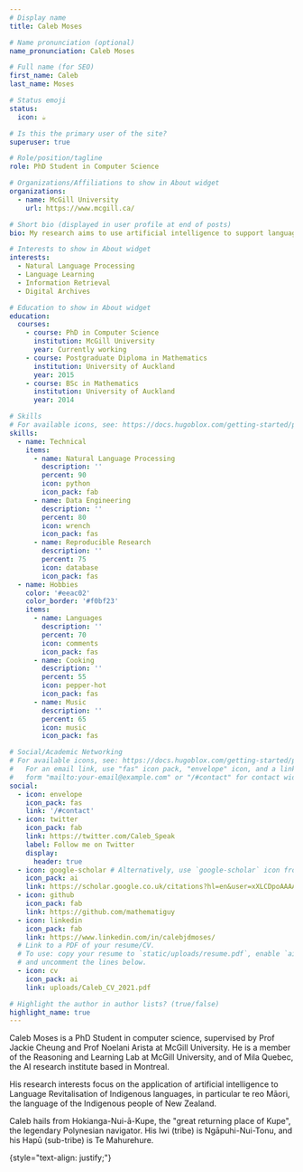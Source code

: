 ```yaml
---
# Display name
title: Caleb Moses

# Name pronunciation (optional)
name_pronunciation: Caleb Moses

# Full name (for SEO)
first_name: Caleb
last_name: Moses

# Status emoji
status:
  icon: ☕️

# Is this the primary user of the site?
superuser: true

# Role/position/tagline
role: PhD Student in Computer Science

# Organizations/Affiliations to show in About widget
organizations:
  - name: McGill University
    url: https://www.mcgill.ca/

# Short bio (displayed in user profile at end of posts)
bio: My research aims to use artificial intelligence to support language revitalisation for Indigenous language communities, starting with my own (te reo Māori). # My research interests include distributed robotics, mobile computing and programmable matter.

# Interests to show in About widget
interests:
  - Natural Language Processing
  - Language Learning
  - Information Retrieval
  - Digital Archives

# Education to show in About widget
education:
  courses:
    - course: PhD in Computer Science
      institution: McGill University
      year: Currently working
    - course: Postgraduate Diploma in Mathematics
      institution: University of Auckland
      year: 2015
    - course: BSc in Mathematics
      institution: University of Auckland
      year: 2014

# Skills
# For available icons, see: https://docs.hugoblox.com/getting-started/page-builder/#icons
skills:
  - name: Technical
    items:
      - name: Natural Language Processing
        description: ''
        percent: 90
        icon: python
        icon_pack: fab
      - name: Data Engineering
        description: ''
        percent: 80
        icon: wrench
        icon_pack: fas
      - name: Reproducible Research
        description: ''
        percent: 75
        icon: database
        icon_pack: fas
  - name: Hobbies
    color: '#eeac02'
    color_border: '#f0bf23'
    items:
      - name: Languages
        description: ''
        percent: 70
        icon: comments
        icon_pack: fas
      - name: Cooking
        description: ''
        percent: 55
        icon: pepper-hot
        icon_pack: fas
      - name: Music
        description: ''
        percent: 65
        icon: music
        icon_pack: fas

# Social/Academic Networking
# For available icons, see: https://docs.hugoblox.com/getting-started/page-builder/#icons
#   For an email link, use "fas" icon pack, "envelope" icon, and a link in the
#   form "mailto:your-email@example.com" or "/#contact" for contact widget.
social:
  - icon: envelope
    icon_pack: fas
    link: '/#contact'
  - icon: twitter
    icon_pack: fab
    link: https://twitter.com/Caleb_Speak
    label: Follow me on Twitter
    display:
      header: true
  - icon: google-scholar # Alternatively, use `google-scholar` icon from `ai` icon pack
    icon_pack: ai
    link: https://scholar.google.co.uk/citations?hl=en&user=xXLCDpoAAAAJ
  - icon: github
    icon_pack: fab
    link: https://github.com/mathematiguy
  - icon: linkedin
    icon_pack: fab
    link: https://www.linkedin.com/in/calebjdmoses/
  # Link to a PDF of your resume/CV.
  # To use: copy your resume to `static/uploads/resume.pdf`, enable `ai` icons in `params.yaml`,
  # and uncomment the lines below.
  - icon: cv
    icon_pack: ai
    link: uploads/Caleb_CV_2021.pdf

# Highlight the author in author lists? (true/false)
highlight_name: true
---
```


Caleb Moses is a PhD Student in computer science, supervised by Prof Jackie Cheung and Prof Noelani Arista at McGill University. He is a member of the Reasoning and Learning Lab at McGill University, and of Mila Quebec, the AI research institute based in Montreal.

His research interests focus on the application of artificial intelligence to Language Revitalisation of Indigenous languages, in particular te reo Māori, the language of the Indigenous people of New Zealand.

Caleb hails from Hokianga-Nui-ā-Kupe, the "great returning place of Kupe", the legendary Polynesian navigator. His Iwi (tribe) is Ngāpuhi-Nui-Tonu, and his Hapū (sub-tribe) is Te Mahurehure.

{style="text-align: justify;"}
